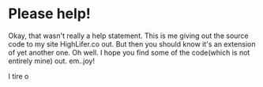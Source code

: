 # Please help!
Okay, that wasn't really a help statement. This is me giving out the source code to my site HighLifer.co out. But then you should know it's an extension of yet another one. 
Oh well. I hope you find some of the code(which is not entirely mine) out. 
em..joy!

I tire o